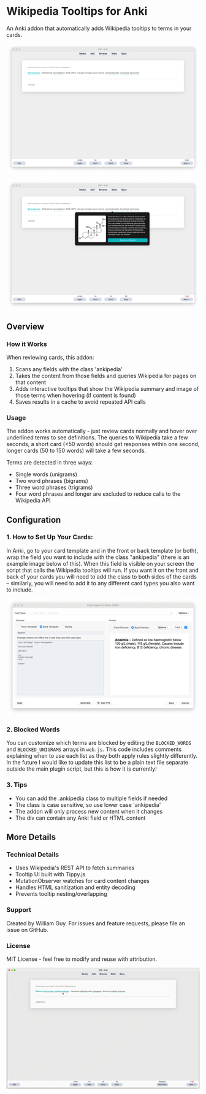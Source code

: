 # Wikipedia Tooltips for Anki
An Anki addon that automatically adds Wikipedia tooltips to terms in your cards.

![alt text](https://github.com/ctrlaltwill/Ankipedia/blob/main/Images/Invisible.png "Ankipedia Demo Image 1")

![alt text](https://github.com/ctrlaltwill/Ankipedia/blob/main/Images/Visible.png "Ankipedia Demo Image 2")

## Overview 

### How it Works
When reviewing cards, this addon:
1. Scans any fields with the class 'ankipedia' 
3. Takes the content from those fields and queries Wikipedia for pages on that content
4. Adds interactive tooltips that show the Wikipedia summary and image of those terms when hovering (if content is found)
5. Saves results in a cache to avoid repeated API calls

### Usage
The addon works automatically - just review cards normally and hover over underlined terms to see definitions. The queries to Wikipedia take a few seconds, a short card (<50 words) should get responses within one second, longer cards (50 to 150 words) will take a few seconds.

Terms are detected in three ways:
- Single words (unigrams)
- Two word phrases (bigrams) 
- Three word phrases (trigrams)
- Four word phrases and longer are excluded to reduce calls to the Wikipedia API

## Configuration

### 1. How to Set Up Your Cards:
In Anki, go to your card template and in the front or back template (or both), wrap the field you want to include with the class "ankipedia" (there is an example image below of this). When this field is visible on your screen the script that calls the Wikipedia tooltips will run. If you want it on the front and back of your cards you will need to add the class to both sides of the cards – similarly, you will need to add it to any different card types you also want to include.

![alt text](https://github.com/ctrlaltwill/Ankipedia/blob/main/Images/Installation.png "Ankipedia Demo Image")

### 2. Blocked Words
You can customize which terms are blocked by editing the `BLOCKED_WORDS` and `BLOCKED_UNIGRAMS` arrays in `web.js`. This code includes comments explaining when to use each list as they both apply rules slightly differently. In the future I would like to update this list to be a plain text file separate outside the main plugin script, but this is how it is currently!

### 3. Tips
- You can add the .ankipedia class to multiple fields if needed
- The class is case sensitive, so use lower case 'ankipedia'
- The addon will only process new content when it changes
- The div can contain any Anki field or HTML content

## More Details 

### Technical Details
- Uses Wikipedia's REST API to fetch summaries 
- Tooltip UI built with Tippy.js
- MutationObserver watches for card content changes
- Handles HTML sanitization and entity decoding
- Prevents tooltip nesting/overlapping

### Support
Created by William Guy. For issues and feature requests, please file an issue on GitHub.

### License 
MIT License - feel free to modify and reuse with attribution.

![alt text](https://github.com/ctrlaltwill/Ankipedia/blob/main/Images/Ankipedia_Demo.gif "Ankipedia Demo Animation")
